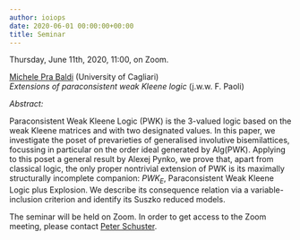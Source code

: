 ```yaml
---
author: ioiops
date: 2020-06-01 00:00:00+00:00
title: Seminar
---
```


Thursday, June 11th, 2020, 11:00, on Zoom.

[Michele Pra Baldi](https://people.unica.it/alophis/michele-pra-baldi/) (University of Cagliari)\
_Extensions of paraconsistent weak Kleene logic_ (j.w.w. F. Paoli)

*Abstract:* 

Paraconsistent Weak Kleene Logic (PWK) is the 3-valued logic based on the weak Kleene matrices and with two designated values. In this paper, we investigate the poset of prevarieties of generalised involutive bisemilattices, focussing in particular on the order ideal generated by Alg(PWK).
Applying to this poset a general result by Alexej Pynko, we prove that, apart from classical logic, the only proper nontrivial extension of PWK is its maximally structurally incomplete companion: $PWK_E$, Paraconsistent Weak Kleene Logic plus Explosion.  We describe its consequence relation via a variable-inclusion criterion and identify its Suszko reduced models.

The seminar will be held on Zoom. In order to get access to the Zoom meeting, please contact [Peter Schuster](http://www.di.univr.it/?ent=persona&id=21404&lang=en).
